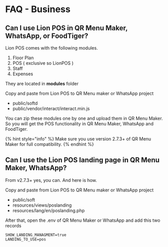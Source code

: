 # FAQ - Business

## Can I use Lion POS in QR Menu Maker, WhatsApp, or FoodTiger?

Lion POS comes with the following modules.&#x20;

1. Floor Plan
2. POS ( exclusive so LionPOS )
3. Staff
4. Expenses

They are located in **modules** folder

Copy and paste from Lion POS to QR Menu maker or WhatsApp project

* public/softd
* public/vendor/interact/interact.min.js

You can zip these modules one by one and upload them in QR Menu Maker. So you will get the POS functionality in QR Menu Maker, WhatsApp and FoodTiger.

{% hint style="info" %}
Make sure you use version 2.7.3+ of QR Menu Maker for full compatibility.
{% endhint %}

## Can I use the Lion POS landing page in QR Menu Maker, WhatsApp?&#x20;

From v2.7.3+ yes, you can. And here is how.&#x20;

Copy and paste from Lion POS to QR Menu maker or WhatsApp project

* public/soft
* resources/views/poslanding
* resources/lang/en/poslanding.php

After that, open the .env of QR Menu Maker or WhatsApp and add this two records

```
SHOW_LANDING_MANAGMENT=true
LANDING_TO_USE=pos
```









&#x20;

